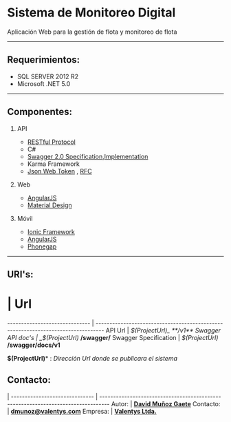 # Sistema de Monitoreo Digital

Aplicación Web para la gestión de flota y monitoreo de flota

---------------------------------------------------------------------------------------------------------------------------------------------------------------------

## Requerimientos:

   * SQL SERVER 2012 R2
   * Microsoft .NET 5.0
---------------------------------------------------------------------------------------------------------------------------------------------------------------------

## Componentes:

1. API
      * [RESTful Protocol](https://msdn.microsoft.com/en-us/library/dd203052.aspx)
      * C#
      * [Swagger 2.0 Specification](https://github.com/swagger-api/swagger-spec/blob/master/versions/2.0.md),[Implementation](https://github.com/domaindrivendev/Swashbuckle)
      * Karma Framework
      * [Json Web Token](http://angular-tips.com/blog/2014/05/json-web-tokens-introduction/) , [RFC](http://self-issued.info/docs/draft-ietf-oauth-json-web-token.html)

 2. Web
      * [AngularJS](https://angularjs.org/)
      * [Material Design](https://material.angularjs.org/#/)

 3. Móvil
      * [Ionic Framework](http://ionicframework.com/)
      * [AngularJS](https://angularjs.org/)
      * [Phonegap](http://phonegap.com/)
---------------------------------------------------------------------------------------------------------------------------------------------------------------------

## URI's:

#  | Url
------------------------------ | ---------------------------------------------------------------------------------
API Url                          | _$(ProjectUrl)_ **/v1**
Swagger API doc's       | _$(ProjectUrl)_ **/swagger/**
Swagger Specification  | _$(ProjectUrl)_ **/swagger/docs/v1**

__$(ProjectUrl)__\* : _Dirección Url donde se publicara el sistema_


## Contacto:

 |
------------------------------ | ---------------------------------------------------------------------------------
Autor:                            | **[David Muñoz Gaete](http://cl.linkedin.com/in/dmunozgaete/es)**
Contacto:                      | **<dmunoz@valentys.com>**
Empresa:                      | **[Valentys Ltda.](http://www.valentys.com)**